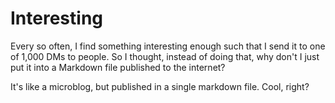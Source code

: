 # Interesting
Every so often, I find something interesting enough such that I send it to one of 1,000 DMs to people. So I thought, instead of doing that, why don't I just put it into a Markdown file published to the internet?

It's like a microblog, but published in a single markdown file. Cool, right?


